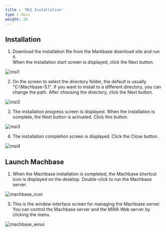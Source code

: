 ```yaml
---
title : 'MSI Installation'
type : docs
weight: 20
---
```


## Installation

1. Download the installation file from the Markbase download site and run it.  
   When the installation start screen is displayed, click the Next button.

![msi1](../msi1.png)

2. On the screen to select the directory folder, the default is usually "C:\Machbase-5.1\". 
   If you want to install to a different directory, you can change the path. 
   After choosing the directory, click the Next button.
    
![msi2](../msi2.png)


3. The installation progress screen is displayed. When the installation is complete, the Next button is activated. Click this button.
    
![msi3](../msi3.png)

4. The installation completion screen is displayed. Click the Close button.
    
![msi4](../msi4.png)


## Launch Machbase

1. When the Machbase installation is completed, the Machbase shortcut icon is displayed on the desktop.
    Double-click to run the Machbase server.
       
![machbase_icon](../machbase_icon.png)

3. This is the window interface screen for managing the Machbase server. 
    You can control the Machbase server and the MWA Web server by clicking the menu.
    
![machbase_winui](../machbase_winui.png)

